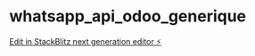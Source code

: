 # whatsapp_api_odoo_generique

[Edit in StackBlitz next generation editor ⚡️](https://stackblitz.com/~/github.com/moustapha96/whatsapp_api_odoo_generique)